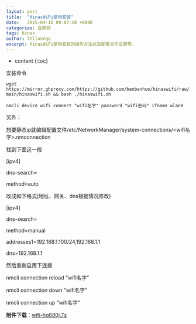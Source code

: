 ```yaml
---
layout: post
title:  "HinasWiFi驱动安装"
date:   2025-04-16 09:07:18 +0800
categories: 互联网
tags: hinas
author: lhlloveqq
excerpt: HinasWiFi驱动安装的操作方法以及配置文件设置等。
---
```


* content
{:toc}

安装命令

`wget https://mirror.ghproxy.com/https://github.com/benbenhuo/hinaswifi/raw/main/hinaswifi.sh && bash ./hinaswifi.sh`

`nmcli device wifi connect "wifi名字" password "wifi密码" ifname wlan0`

另外：

想要静态ip就编辑配置文件/etc/NetworkManager/system-connections/<wifi名字>.nmconnection

找到下面这一段

[ipv4]

dns-search=

method=auto

改成如下格式(地址、网关、dns根据情况修改)

[ipv4]

dns-search=

method=manual

addresses1=192.168.1.100/24,192.168.1.1

dns=192.168.1.1

然后重新启用下连接

nmcli connection reload "wifi名字"

nmcli connection down "wifi名字"

nmcli connection up "wifi名字"


**附件下载**：[wifi-hg680j.7z][1]


  [1]: https://r2.wait.loan/uploads/attach/wifi-hg680j.7z